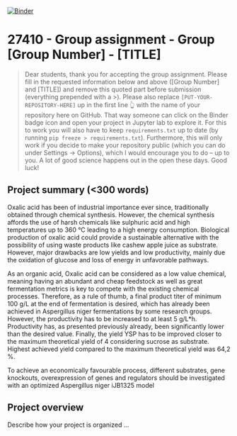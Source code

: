 [![Binder](https://mybinder.org/badge_logo.svg)](https://mybinder.org/v2/gh/27410/[PUT-YOUR-REPOSITORY-HERE]/main)

# 27410 - Group assignment - Group [Group Number] - [TITLE]

> Dear students, thank you for accepting the group assignment. Please fill in the
> requested information below and above ([Group Number] and [TITLE]) and remove this quoted part before submission (everything prepended with a >).
> Please also replace `[PUT-YOUR-REPOSITORY-HERE]` up in the first line 👆 with the name of your repository here on GitHub.
> That way someone can click on the Binder badge icon and open your project in Jupyter lab to explore it.
> For this to work you will also have to keep `requirements.txt` up to date (by running `pip freeze > requirements.txt`).
> Furthermore, this will only work if you decide to make your repository public (which you can do under Settings -> Options),
> which I would encourage you to do – up to you. A lot of good science happens out in the open these days.
> Good luck!

## Project summary (<300 words)
Oxalic acid has been of industrial importance ever since, traditionally obtained through chemical synthesis. However, the chemical synthesis affords the use of harsh chemicals like sulphuric acid and high temperatures up to 360 °C leading to a high energy consumption. Biological production of oxalic acid could provide a sustainable alternative with the possibility of using waste products like cashew apple juice as substrate. However, major drawbacks are low yields and low productivity, mainly due the oxidation of glucose and loss of energy in unfavorable pathways.

As an organic acid, Oxalic acid can be considered as a low value chemical, meaning having an abundant and cheap feedstock as well as great fermentation metrics is key to compete with the existing chemical processes. Therefore, as a rule of thumb, a final product titer of minimum 100 g/L at the end of fermentation is desired, which has already been achieved in Aspergillus niger fermentations by some research groups. However, the productivity has to be increased to at least 5 g/L*h. Productivity has, as presented previously already, been significantly lower than the desired value. Finally, the yield YSP has to be improved closer to the maximum theoretical yield of 4 considering sucrose as substrate. Highest achieved yield compared to the maximum theoretical yield was 64,2 %.

To achieve an economically favourable process, different substrates, gene knockouts, overexpression of genes and regulators should be investigated with an optimized Aspergillus niger iJB1325 model

## Project overview
Describe how your project is organized ...

